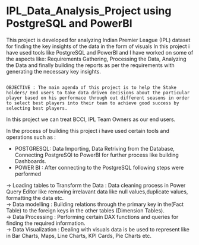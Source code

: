 # IPL_Data_Analysis_Project using PostgreSQL and PowerBI
This project is developed for analyzing Indian Premier League (IPL) dataset for finding the key insights of the data in the form of visuals
In this project i have used tools like PostgreSQL and PowerBI and I have worked on some of the aspects like: Requirements Gathering, Processing the Data, Analyzing the Data and finally building the reports as per the requirements with generating the necessary key insights.                                                         
                                                                                                                                                                     
                                                                                                                                                             OBJECTIVE : The main agenda of this project is to help the Stake holders/ End users to take data driven decisions about the particular player based on his performace through out different seasons in order to select best players into their team to achieve good success by selecting best players.
In this project we can treat BCCI, IPL Team Owners as our end users.

In the process of building this project i have used certain tools and operations such as :                                                                                                                                                                                                                                               
* POSTGRESQL: Data Importing,
            Data Retriving from the Database,
            Connecting PostgreSQl to PowerBI for further process like building Dashboards.                                                                                                                                                                                                                                                 
* POWER BI   : After connecting to the PostgreSQL following steps were performed 

-> Loading tables to Transform the Data : Data cleaning process in Power Query Editor like removing irrelavant data like null values,duplicate values, formatting the data etc.                         
-> Data modelling : Building relations through the primary key in the(Fact Table) to the foreign keys in the other tables (Dimension Tables).               
-> Data Processing : Performing certain DAX functions and queries for finding the required information.                                                                 
-> Data Visualization : Dealing with visuals data is be used to represent like in Bar Charts, Maps, Line Charts, KPI Cards, Pie Charts etc.                            

           
 
 

